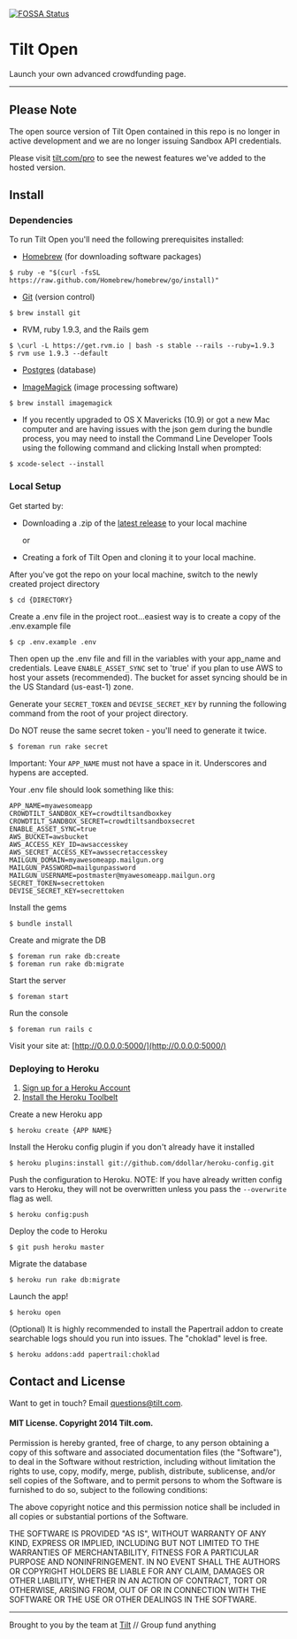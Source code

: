 [![FOSSA Status](https://app.fossa.com/api/projects/git%2Bgithub.com%2Fmichaelcoyote%2Fexample-ruby-app.svg?type=shield)](https://app.fossa.com/projects/git%2Bgithub.com%2Fmichaelcoyote%2Fexample-ruby-app?ref=badge_shield)

# Tilt Open

Launch your own advanced crowdfunding page.

---

## Please Note

The open source version of Tilt Open contained in this repo is no longer in active development and we are no longer issuing Sandbox API credentials.

Please visit [tilt.com/pro](https://tilt.com/pro) to see the newest features we've added to the hosted version.

## Install

### Dependencies
To run Tilt Open you'll need the following prerequisites installed:

* [Homebrew](http://brew.sh/) (for downloading software packages)

```
$ ruby -e "$(curl -fsSL https://raw.github.com/Homebrew/homebrew/go/install)"
```
* [Git](http://git-scm.com/) (version control)

```
$ brew install git
```
* RVM, ruby 1.9.3, and the Rails gem

```
$ \curl -L https://get.rvm.io | bash -s stable --rails --ruby=1.9.3
$ rvm use 1.9.3 --default
```
* [Postgres](https://devcenter.heroku.com/articles/heroku-postgresql#local-setup) (database)

* [ImageMagick](http://www.imagemagick.org/script/index.php) (image processing software)

```
$ brew install imagemagick
```

* If you recently upgraded to OS X Mavericks (10.9) or got a new Mac computer and are having issues with the json gem during the bundle process, you may need to install the Command Line Developer Tools using the following command and clicking Install when prompted:

```
$ xcode-select --install
```

### Local Setup

Get  started by:

* Downloading a .zip of the [latest release](https://github.com/Crowdtilt/CrowdtiltOpen/releases) to your local machine

  or

* Creating a fork of Tilt Open and cloning it to your local machine.



After you've got the repo on your local machine, switch to the newly created project directory

```
$ cd {DIRECTORY}
```

Create a .env file in the project root…easiest way is to create a copy of the .env.example file


```
$ cp .env.example .env
```


Then open up the .env file and fill in the variables with your app_name and credentials. Leave `ENABLE_ASSET_SYNC` set to 'true' if you plan to use AWS to host your assets (recommended). The bucket for asset syncing should be in the US Standard (us-east-1) zone.

Generate your `SECRET_TOKEN`  and `DEVISE_SECRET_KEY` by running the following command from the root of your project directory.

Do NOT reuse the same secret token - you'll need to generate it twice.

```
$ foreman run rake secret
```

Important: Your `APP_NAME` must not have a space in it. Underscores and hypens are accepted.

Your .env file should look something like this:

```
APP_NAME=myawesomeapp
CROWDTILT_SANDBOX_KEY=crowdtiltsandboxkey
CROWDTILT_SANDBOX_SECRET=crowdtiltsandboxsecret
ENABLE_ASSET_SYNC=true
AWS_BUCKET=awsbucket
AWS_ACCESS_KEY_ID=awsaccesskey
AWS_SECRET_ACCESS_KEY=awssecretaccesskey
MAILGUN_DOMAIN=myawesomeapp.mailgun.org
MAILGUN_PASSWORD=mailgunpassword
MAILGUN_USERNAME=postmaster@myawesomeapp.mailgun.org
SECRET_TOKEN=secrettoken
DEVISE_SECRET_KEY=secrettoken
```

Install the gems

```
$ bundle install
```

Create and migrate the DB

```
$ foreman run rake db:create
$ foreman run rake db:migrate
```

Start the server

```
$ foreman start
```

Run the console

```
$ foreman run rails c
```

Visit your site at: [http://0.0.0.0:5000/](http://0.0.0.0:5000/)


### Deploying to Heroku

1. [Sign up for a Heroku Account](https://www.heroku.com/)
2. [Install the Heroku Toolbelt](https://toolbelt.heroku.com/)

Create a new Heroku app

```
$ heroku create {APP NAME}
```

Install the Heroku config plugin if you don't already have it installed

```
$ heroku plugins:install git://github.com/ddollar/heroku-config.git
```

Push the configuration to Heroku.
NOTE: If you have already written config vars to Heroku, they will not be overwritten unless you pass the `--overwrite` flag as well.

```
$ heroku config:push
```

Deploy the code to Heroku

```
$ git push heroku master
```

Migrate the database

```
$ heroku run rake db:migrate
```

Launch the app!

```
$ heroku open
```

(Optional) It is highly recommended to install the Papertrail addon to create searchable logs should you run into issues. The "choklad" level is free.

```
$ heroku addons:add papertrail:choklad
```

## Contact and License

Want to get in touch? Email [questions@tilt.com](mailto:questions@tilt.com).

#### MIT License. Copyright 2014 Tilt.com.
Permission is hereby granted, free of charge, to any person obtaining
a copy of this software and associated documentation files (the
"Software"), to deal in the Software without restriction, including
without limitation the rights to use, copy, modify, merge, publish,
distribute, sublicense, and/or sell copies of the Software, and to
permit persons to whom the Software is furnished to do so, subject to
the following conditions:

The above copyright notice and this permission notice shall be
included in all copies or substantial portions of the Software.

THE SOFTWARE IS PROVIDED "AS IS", WITHOUT WARRANTY OF ANY KIND,
EXPRESS OR IMPLIED, INCLUDING BUT NOT LIMITED TO THE WARRANTIES OF
MERCHANTABILITY, FITNESS FOR A PARTICULAR PURPOSE AND
NONINFRINGEMENT. IN NO EVENT SHALL THE AUTHORS OR COPYRIGHT HOLDERS BE
LIABLE FOR ANY CLAIM, DAMAGES OR OTHER LIABILITY, WHETHER IN AN ACTION
OF CONTRACT, TORT OR OTHERWISE, ARISING FROM, OUT OF OR IN CONNECTION
WITH THE SOFTWARE OR THE USE OR OTHER DEALINGS IN THE SOFTWARE.

---
Brought to you by the team at [Tilt](http://tilt.com) // Group fund anything
